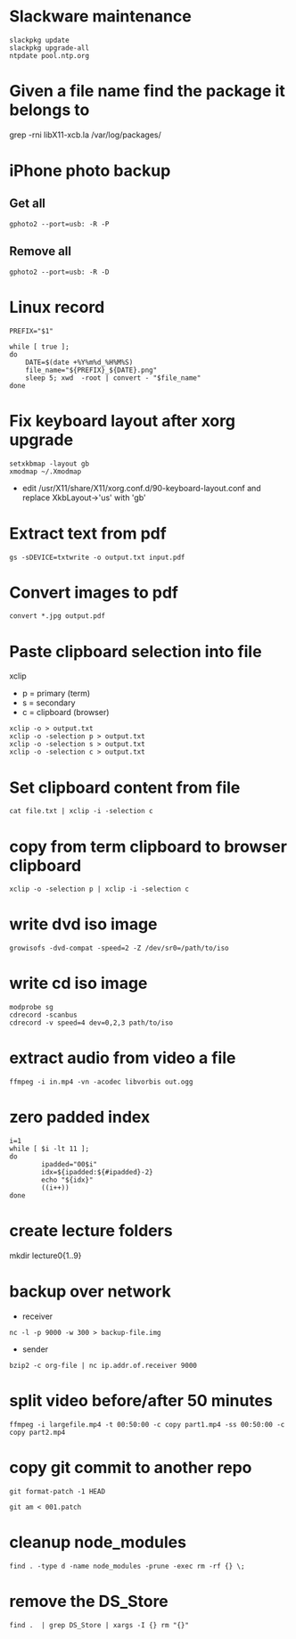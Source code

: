 # Slackware maintenance
```
slackpkg update
slackpkg upgrade-all
ntpdate pool.ntp.org
```
# Given a file name find the package it belongs to
grep -rni libX11-xcb.la /var/log/packages/

# iPhone photo backup
## Get all 
```
gphoto2 --port=usb: -R -P
```

## Remove all
```
gphoto2 --port=usb: -R -D
```


# Linux record
```
PREFIX="$1"

while [ true ];
do
	DATE=$(date +%Y%m%d_%H%M%S)
	file_name="${PREFIX}_${DATE}.png"
	sleep 5; xwd  -root | convert - "$file_name"
done
```

# Fix keyboard layout after xorg upgrade

```
setxkbmap -layout gb
xmodmap ~/.Xmodmap
```

- edit /usr/X11/share/X11/xorg.conf.d/90-keyboard-layout.conf and replace XkbLayout->'us' with 'gb' 

# Extract text from pdf
```
gs -sDEVICE=txtwrite -o output.txt input.pdf
```

# Convert images to pdf
```
convert *.jpg output.pdf
```

# Paste clipboard selection into file
xclip
- p = primary (term)
- s = secondary 
- c = clipboard (browser)

```
xclip -o > output.txt
xclip -o -selection p > output.txt
xclip -o -selection s > output.txt
xclip -o -selection c > output.txt
```
# Set clipboard content from file
```
cat file.txt | xclip -i -selection c
```
# copy from term clipboard to browser clipboard
```
xclip -o -selection p | xclip -i -selection c
```

# write dvd iso image
```
growisofs -dvd-compat -speed=2 -Z /dev/sr0=/path/to/iso
```

# write cd iso image
```
modprobe sg
cdrecord -scanbus
cdrecord -v speed=4 dev=0,2,3 path/to/iso
```


# extract audio from video a file
```
ffmpeg -i in.mp4 -vn -acodec libvorbis out.ogg
```

# zero padded index
```
i=1
while [ $i -lt 11 ];
do
        ipadded="00$i"
        idx=${ipadded:${#ipadded}-2}
        echo "${idx}"
        ((i++))
done
```
# create lecture folders
mkdir lecture0{1..9}

# backup over network
- receiver
```
nc -l -p 9000 -w 300 > backup-file.img

```

- sender
```
bzip2 -c org-file | nc ip.addr.of.receiver 9000
```

# split video before/after 50 minutes
```
ffmpeg -i largefile.mp4 -t 00:50:00 -c copy part1.mp4 -ss 00:50:00 -c copy part2.mp4
```

# copy git commit to another repo
```
git format-patch -1 HEAD
```
```
git am < 001.patch
```

# cleanup node_modules
```
find . -type d -name node_modules -prune -exec rm -rf {} \;
```

# remove the DS_Store
```
find .  | grep DS_Store | xargs -I {} rm "{}"
```
